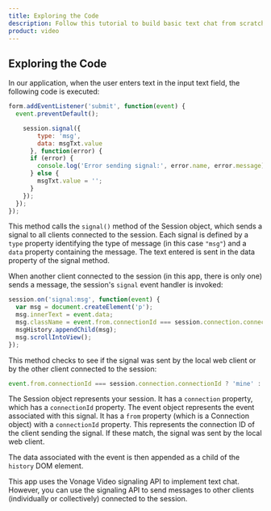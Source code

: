 ```yaml
---
title: Exploring the Code
description: Follow this tutorial to build basic text chat from scratch using the Vonage Video API. It is the quickest way to build a proof of concept for this functionality on the video platform. 
product: video
---
```


## Exploring the Code

In our application, when the user enters text in the input text field, the following code is executed:

```js
form.addEventListener('submit', function(event) {
  event.preventDefault();

    session.signal({
        type: 'msg',
        data: msgTxt.value
      }, function(error) {
      if (error) {
        console.log('Error sending signal:', error.name, error.message);
      } else {
        msgTxt.value = '';
      }
    });
  });
});
```

This method calls the `signal()` method of the Session object, which sends a signal to all clients connected to the session. Each signal is defined by a `type` property identifying the type of message (in this case `"msg"`) and a `data` property containing the message. The text entered is sent in the data property of the signal method.

When another client connected to the session (in this app, there is only one) sends a message, the session's `signal` event handler is invoked:

```js
session.on('signal:msg', function(event) {
  var msg = document.createElement('p');
  msg.innerText = event.data;
  msg.className = event.from.connectionId === session.connection.connectionId ? 'mine' : 'theirs';
  msgHistory.appendChild(msg);
  msg.scrollIntoView();
});
```

This method checks to see if the signal was sent by the local web client or by the other client connected to the session:

```js
event.from.connectionId === session.connection.connectionId ? 'mine' : 'theirs';
```

The Session object represents your session. It has a `connection` property, which has a `connectionId` property. The event object represents the event associated with this signal. It has a `from` property (which is a Connection object) with a `connectionId` property. This represents the connection ID of the client sending the signal. If these match, the signal was sent by the local web client.

The data associated with the event is then appended as a child of the `history` DOM element.

This app uses the Vonage Video signaling API to implement text chat. However, you can use the signaling API to send messages to other clients (individually or collectively) connected to the session.
